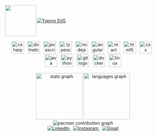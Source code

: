 <!-- 
  Versão minimalista do seu perfil.
  Foco em design visual, menos texto e mais impacto.
-->

<div style="display: flex; align-items: center;">
  <img align="left" height="100" src="https://t4.ftcdn.net/jpg/01/43/55/55/360_F_143555552_w9fLKpMzrG107FlJBjCA5Ib9EproXmiJ.jpg"  />
  <a href="https://git.io/typing-svg">
    <img src="https://readme-typing-svg.demolab.com?font=Fira+Code&weight=600&size=28&pause=1000&color=9F7AEA&center=true&vCenter=true&width=435&lines=Ol%C3%A1%2C+eu+sou+o+Johnny+Wayne!+%F0%9F%91%8B;Desenvolvedor+Full+Stack;Apaixonado+por+tecnologia;E+por+resolver+problemas." alt="Typing SVG" />
  </a>
</div>

<br> 

<div align="center">
  <img src="https://cdn.jsdelivr.net/gh/devicons/devicon/icons/csharp/csharp-original.svg" height="40" alt="csharp logo"  />&nbsp;&nbsp;
  <img src="https://cdn.jsdelivr.net/gh/devicons/devicon/icons/dotnetcore/dotnetcore-original.svg" height="40" alt="dotnetcore logo"  />&nbsp;&nbsp;
  <img src="https://cdn.jsdelivr.net/gh/devicons/devicon/icons/javascript/javascript-original.svg" height="40" alt="javascript logo"  />&nbsp;&nbsp;
  <img src="https://cdn.jsdelivr.net/gh/devicons/devicon/icons/typescript/typescript-original.svg" height="40" alt="typescript logo"  />&nbsp;&nbsp;
  <img src="https://cdn.jsdelivr.net/gh/devicons/devicon/icons/nodejs/nodejs-original.svg" height="40" alt="nodejs logo"  />&nbsp;&nbsp;
  <img src="https://cdn.jsdelivr.net/gh/devicons/devicon/icons/angularjs/angularjs-original.svg" height="40" alt="angularjs logo"  />&nbsp;&nbsp;
  <img src="https://cdn.jsdelivr.net/gh/devicons/devicon/icons/react/react-original.svg" height="40" alt="react logo"  />&nbsp;&nbsp;
  <img src="https://cdn.jsdelivr.net/gh/devicons/devicon/icons/html5/html5-original.svg" height="40" alt="html5 logo"  />&nbsp;&nbsp;
  <img src="https://cdn.jsdelivr.net/gh/devicons/devicon/icons/css3/css3-original.svg" height="40" alt="css logo"  />&nbsp;&nbsp;
  <img src="https://cdn.jsdelivr.net/gh/devicons/devicon/icons/java/java-original.svg" height="40" alt="java logo"  />&nbsp;&nbsp;
  <img src="https://cdn.jsdelivr.net/gh/devicons/devicon/icons/python/python-original.svg" height="40" alt="python logo"  />&nbsp;&nbsp;
  <img src="https://cdn.jsdelivr.net/gh/devicons/devicon/icons/git/git-original.svg" height="40" alt="git logo"  />&nbsp;&nbsp;
  <img src="https://cdn.jsdelivr.net/gh/devicons/devicon/icons/docker/docker-original.svg" height="40" alt="docker logo"  />&nbsp;&nbsp;
  <img src="https://cdn.jsdelivr.net/gh/devicons/devicon/icons/linux/linux-original.svg" height="40" alt="linux logo"  />
</div>

<br>

<div align="center">
  <img src="https://github-readme-stats.vercel.app/api?username=Johnny-wayne&hide_title=true&hide_rank=true&show_icons=true&include_all_commits=true&count_private=true&disable_animations=false&theme=tokyonight&locale=en&hide_border=true" height="150" alt="stats graph"  />
  <img src="https://github-readme-stats.vercel.app/api/top-langs?username=Johnny-wayne&locale=en&hide_title=true&layout=compact&card_width=320&langs_count=6&theme=tokyonight&hide_border=true" height="150" alt="languages graph"  />
</div>

<div align="center">
  <picture>
    <source media="(prefers-color-scheme: dark)" srcset="https://raw.githubusercontent.com/Johnny-wayne/Johnny-wayne/output/pacman-contribution-graph-dark.svg">
    <source media="(prefers-color-scheme: light)" srcset="https://raw.githubusercontent.com/Johnny-wayne/Johnny-wayne/output/pacman-contribution-graph.svg">
    <img alt="pacman contribution graph" src="https://raw.githubusercontent.com/Johnny-wayne/Johnny-wayne/output/pacman-contribution-graph.svg">
  </picture>
</div>



<div align="center">
  <a href="https://www.linkedin.com/in/johnny-wayne-soares-95a8b1268/" target="_blank">
    <img src="https://img.shields.io/badge/LinkedIn-0077B5?style=for-the-badge&logo=linkedin&logoColor=white" alt="LinkedIn" />
  </a>
  &nbsp;
  <a href="https://www.instagram.com/johnnywayne.s/" target="_blank">
    <img src="https://img.shields.io/badge/Instagram-E4405F?style=for-the-badge&logo=instagram&logoColor=white" alt="Instagram" />
  </a>
  &nbsp;
  <a href="mailto:Johnnywaynesoares@gmail.com">
    <img src="https://img.shields.io/badge/Gmail-D14836?style=for-the-badge&logo=gmail&logoColor=white" alt="Gmail" />
  </a>
</div>
